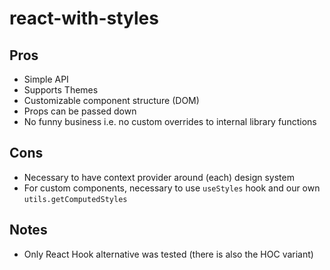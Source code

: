 # react-with-styles

## Pros
- Simple API
- Supports Themes
- Customizable component structure (DOM)
- Props can be passed down
- No funny business i.e. no custom overrides to internal library functions

## Cons
- Necessary to have context provider around (each) design system
- For custom components, necessary to use `useStyles` hook and our own `utils.getComputedStyles`

## Notes
- Only React Hook alternative was tested (there is also the HOC variant)
